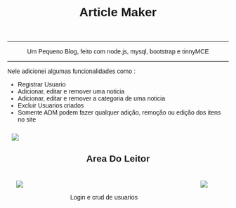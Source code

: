 <style>
    *{
        font-family: Arial, Helvetica, sans-serif;
    }
    .center{
        text-align: center;
    }
     img{
         max-width: 100%;
         display: block;
     }
    .grid2{
        display:grid;
        grid-template-columns: 1fr;
        grid-gap:20px;
        max-width:800px;
        padding:10px;
        margin:0 auto;
    }
    .sidebar{
            display:flex;
            overflow:scroll;
        }
    .sidebar >div {
        margin-bottom:10px;
        flex: 1 0 400px;
        margin:0 10px;
    }

    
</style>



<h1 class="center"> Article Maker</h1>
<br>
<hr>

<p class="center">Um Pequeno Blog, feito com node.js, mysql, bootstrap e tinnyMCE</p>

<hr>

<p>Nele adicionei algumas funcionalidades como :</p>


<ul>
    <li>Registrar Usuario</li>
    <li>Adicionar, editar e remover uma noticia</li>
    <li>Adicionar, editar e remover a categoria de uma noticia</li>
    <li>Excluir Usuarios criados</li>
    <li>Somente ADM podem fazer qualquer adição, remoção ou edição dos itens no site</li>
</ul>



<section class="grid2">
    <div class="principal">
      <img src="./gif/home.gif">
      <h2 class="center">Area Do Leitor</h2>
    </div>
    <div class="sidebar">
        <div>
            <img src="./gif/user.gif">
            <p class="center">Login e crud de usuarios</p>
          </div>
          <div>
              <img src="./gif/categoria.gif">
              <p class="center">Adição, edição e exclusão de categorias</p>
            </div>
            <div>
                <img src="./gif/artigos.gif">
                <p class="center">Adição, edição e exclusão de Artigos</p>
              </div>
            </div>
        </div>
    </div>    

  </section>